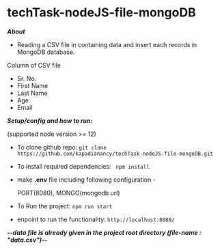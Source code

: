 # techTask-nodeJS-file-mongoDB

***About***
- Reading a CSV file in containing data and insert each records in MongoDB database.

Column of CSV file
- Sr. No.
- First Name
- Last Name
- Age
- Email

***Setup/config and how to run:***

(supported node version >= 12)

- To clone github repo:
``` git clone https://github.com/kapadianancy/techTask-nodeJS-file-mongoDB.git ```

- To install required dependencies: 
 ``` npm install```

- make **.env** file including following configuration -

  PORT(8080), MONGO(mongodb url)

- To Run the project:
``` npm run start ```

- enpoint to run the functionality:
``` http://localhost:8080/ ```

***--data file is already given in the project root directory (file-name : "data.csv")--***
